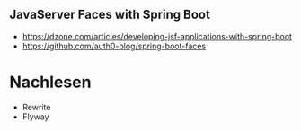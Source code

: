 ## JavaServer Faces with Spring Boot

* https://dzone.com/articles/developing-jsf-applications-with-spring-boot
* https://github.com/auth0-blog/spring-boot-faces

# Nachlesen

* Rewrite
* Flyway
